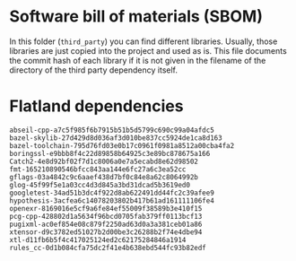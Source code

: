# Software bill of materials (SBOM)

In this folder (`third_party`) you can find different libraries.
Usually, those libraries are just copied into the project and used as is.
This file documents the commit hash of each library if it is not given in the filename of the directory of the third party dependency itself.


# Flatland dependencies

```text
abseil-cpp-a7c5f985f6b7915b51b5d5799c690c99a04afdc5
bazel-skylib-27d429d8d036af3d010be837cc5924de1ca8d163
bazel-toolchain-795d76fd03e0b17c0961f0981a8512a00cba4fa2
boringssl-e9bbb8f4c22d89858b64925c3e89bc878675a166
Catch2-4e8d92bf02f7d1c8006a0e7a5ecabd8e62d98502
fmt-165210890546bfcc843aa144e6fc27a6c3ea52cc
gflags-03a4842c9c6aaef438d7bf0c84e8a62c8064992b
glog-45f99f5e1a03cc4d3d845a3bd31dcad5b3619ed0
googletest-34ad51b3dc4f922d8ab622491dd44fc2c39afee9
hypothesis-3acfea6c14078203802b417b61ad161111106fe4
openexr-8169016e5cf9a6fe84ef55009f38589b3e410f15
pcg-cpp-428802d1a5634f96bcd0705fab379ff0113bcf13
pugixml-ac0ef854e08c879f2250ad63d0a3a381ceb01a86
xtensor-d9c3782ed51027b2d00be3c26288b2f74e4dbe94
xtl-d11fb6b5f4c417025124ed2c62175284846a1914
rules_cc-0d1b084cfa75dc2f41e4b638ebd544fc93b82edf
```

